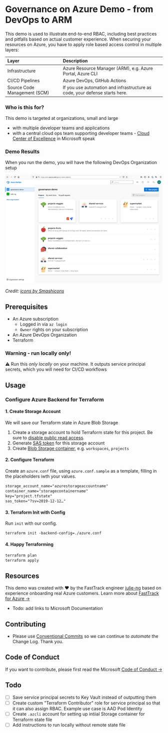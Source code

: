 # Governance on Azure Demo - from DevOps to ARM

This demo is used to illustrate end-to-end RBAC, including best practices and pitfalls based on actual customer experience. When securing your resources on Azure, you have to apply role based access control in multiple layers:

| Layer | Description |
|:--|:--|
| Infrastructure | Azure Resource Manager (ARM), e.g. Azure Portal, Azure CLI |
| CI/CD Pipelines | Azure DevOps, GitHub Actions |
| Source Code Management (SCM) | If you use automation and infrastructure as code, your defense starts here. |

### Who is this for?

This demo is targeted at organizations, small and large

- with multiple developer teams and applications
- with a central cloud ops team supporting developer teams - [Cloud Center of Excellence](https://docs.microsoft.com/en-us/azure/cloud-adoption-framework/organize/cloud-center-of-excellence) in Microsoft speak

### Demo Results

When you run the demo, you will have the following DevOps Organization setup

<img src="./images/ado-demo-home.png" alt="" width="800">

_Credit: [icons by Smashicons](https://www.flaticon.com/authors/smashicons)_

## Prerequisites

- An Azure subscription
  - Logged in via `az login`
  - `Owner` rights on your subscription
- An Azure DevOps Organization
- Terraform

### Warning - run locally only!

⚠️  Run this *only locally* on your machine. It outputs service principal secrets, which you will need for CI/CD workflows

## Usage

### Configure Azure Backend for Terraform

#### 1. Create Storage Account

We will save our Terraform state in Azure Blob Storage

1. Create a storage account to hold Terraform state for this project. Be sure to [disable public read access](https://docs.microsoft.com/en-us/azure/storage/blobs/anonymous-read-access-configure?tabs=portal). 
1. Generate [SAS token](https://docs.microsoft.com/en-us/rest/api/storageservices/delegate-access-with-shared-access-signature) for this storage account
1. Create [Blob Storage container](https://docs.microsoft.com/en-us/azure/storage/blobs/storage-blobs-introduction#containers), e.g. `workspaces`, `projects`

#### 2. Configure Terraform

Create an `azure.conf` file, using `azure.conf.sample` as a template, filling in the placeholders iwth your values.

```
storage_account_name="azurestorageaccountname"
container_name="storagecontainername"
key="project.tfstate"
sas_token="?sv=2019-12-12…"
```

#### 3. Terraform Init with Config

Run `init` with our config. 

```
terraform init -backend-config=./azure.conf
```

#### 4. Happy Terraforming


```
terraform plan
terraform apply
```


## Resources

This demo was created with &hearts; by the FastTrack engineer [julie-ng](https://github.com/julie-ng) based on experience onboarding real Azure customers. Learn more about [FastTrack for Azure &rarr;](https://aka.ms/fasttrackforazure)

- Todo: add links to Microsoft Documentation

## Contributing

- Please use [Conventional Commits](https://www.conventionalcommits.org/en/v1.0.0/) so we can continue to _automate_ the Change Log. Thank you.

## Code of Conduct

If you want to contribute, please first read the Microsoft [Code of Conduct &rarr;](./.github/CODE_OF_CONDUCT.md)


## Todo

- [ ] Save service principal secrets to Key Vault instead of outputting them
- [ ] Create custom "Terraform Contributor" role for service principal so that it can also assign RBAC. Example use case is AAD Pod Identity
- [ ] Create `.azcli` account for setting up intiial Storage container for Terraform state file
- [ ] Add instructions to run locally without remote state file
